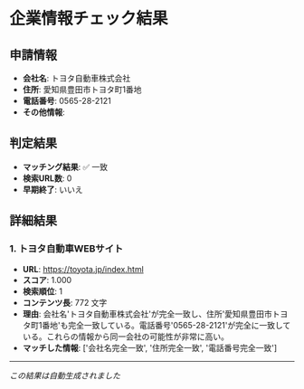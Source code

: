 # 企業情報チェック結果

## 申請情報

- **会社名**: トヨタ自動車株式会社
- **住所**: 愛知県豊田市トヨタ町1番地
- **電話番号**: 0565-28-2121
- **その他情報**: 

## 判定結果

- **マッチング結果**: ✅ 一致
- **検索URL数**: 0
- **早期終了**: いいえ

## 詳細結果

### 1. トヨタ自動車WEBサイト

- **URL**: https://toyota.jp/index.html
- **スコア**: 1.000
- **検索順位**: 1
- **コンテンツ長**: 772 文字
- **理由**: 会社名'トヨタ自動車株式会社'が完全一致し、住所'愛知県豊田市トヨタ町1番地'も完全一致している。電話番号'0565-28-2121'が完全に一致している。これらの情報から同一会社の可能性が非常に高い。
- **マッチした情報**: ['会社名完全一致', '住所完全一致', '電話番号完全一致']

---
*この結果は自動生成されました*
